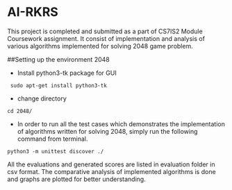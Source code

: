 # AI-RKRS
This project is completed and submitted as a part of CS7IS2 Module Coursework assignment.
It consist of implementation and analysis of various algorithms implemented for solving 2048 game problem.

##Setting up the environment 2048

* Install python3-tk package for GUI
```
 sudo apt-get install python3-tk
```

* change directory
```
cd 2048/
```

* In order to run all the test cases which demonstrates the implementation of algorithms
written for solving 2048, simply run the following command from terminal.
```
python3 -m unittest discover ./ 

```

All the evaluations and generated scores are listed in evaluation folder in csv format.
The comparative analysis of implemented algorithms is done and graphs are plotted for better understanding.
